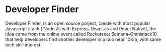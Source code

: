 # Developer Finder
Developer Finder, is an open source porject, create with  most popular Javascript stack,( Node.Js with Express, React.Js and React Native), the idea came from the online event called Rocketseat Semana-Omnistack10, that help developers find onother developer in a raio near 10Km, with same tech skill interest.



